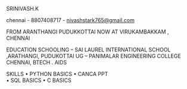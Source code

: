 SRINIVASH.K

chennai - 8807408717 -
nivashstark765@gmail.com 

FROM
ARANTHANGI 
PUDUKKOTTAI
NOW AT VIRUKAMBAKKAM , CHENNAI

EDUCATION
SCHOOLING – SAI LAUREL INTERNATIONAL SCHOOL ,ARATHANGI, PUDUKOTTAI
UG – PANIMALAR ENGINEERING COLLEGE CHENNAI, BTECH . AIDS

SKILLS
•	PYTHON BASICS
•	CANCA PPT 	
•	SQL BASICS
•	C BASICS
